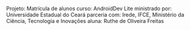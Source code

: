Projeto: Matrícula de alunos
curso: AndroidDev Lite
ministrado por: Universidade Estadual do Ceará
parceria com: Irede, IFCE, Ministério da Ciência, Tecnologia e Inovações 
aluna: Ruthe de Oliveira Freitas

